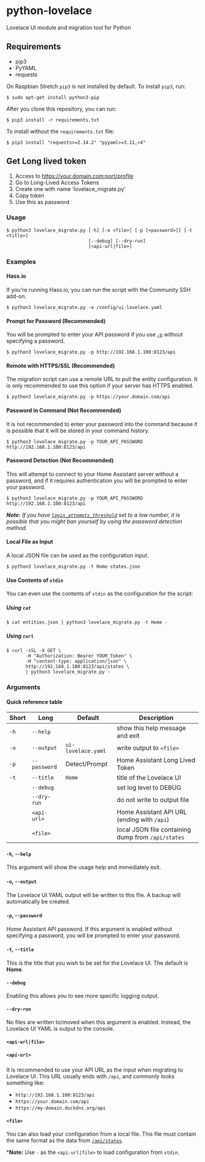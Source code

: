 # python-lovelace
Lovelace UI module and migration tool for Python

## Requirements
- pip3
- PyYAML
- requests

On Raspbian Stretch `pip3` is not installed by default. To install `pip3`, run:
```shell
$ sudo apt-get install python3-pip
```

After you clone this repository, you can run:
```shell
$ pip3 install -r requirements.txt
```

To install without the `requirements.txt` file:
```shell
$ pip3 install "requests>=2.14.2" "pyyaml>=3.11,<4"
```
## Get Long lived token
1. Access to  https://your.domain.com:port/profile
2. Go to Long-Lived Access Tokens
3. Create one with name 'lovelace_migrate.py'
4. Copy token
5. Use this as password


### Usage
```shell
$ python3 lovelace_migrate.py [-h] [-o <file>] [-p [<password>]] [-t <title>]
                              [--debug] [--dry-run]
                              [<api-url|file>]
```

### Examples
#### Hass.io
If you're running Hass.io, you can run the script with the Community SSH add-on.

```shell
$ python3 lovelace_migrate.py -o /config/ui-lovelace.yaml
```

#### Prompt for Password (Recommended)
You will be prompted to enter your API password if you use [`-p`][arg-pass]
without specifying a password.

```shell
$ python3 lovelace_migrate.py -p http://192.168.1.100:8123/api
```

#### Remote with HTTPS/SSL (Recommended)
The migration script can use a remote URL to pull the entity configuration. It
is only recommended to use this option if your server has HTTPS enabled.

```shell
$ python3 lovelace_migrate.py -p https://your.domain.com/api
```

#### Password in Command (Not Recommended)
It is not recommended to enter your password into the command because it is
possible that it will be stored in your command history.

```shell
$ python3 lovelace_migrate.py -p YOUR_API_PASSWORD http://192.168.1.100:8123/api
```

#### Password Detection (Not Recommended)
This will attempt to connect to your Home Assistant server without a password,
and if it requires authentication you will be prompted to enter your password.

```shell
$ python3 lovelace_migrate.py -p YOUR_API_PASSWORD http://192.168.1.100:8123/api
```

***Note:** If you have [`login_attempts_threshold`][http-component] set to a
low number, it is possible that you might ban yourself by using the password
detection method.*

#### Local File as Input
A local JSON file can be used as the configuration input.

```shell
$ python3 lovelace_migrate.py -t Home states.json
```

#### Use Contents of `stdin`
You can even use the contents of `stdin` as the configuration for the script:

##### Using `cat`
```shell
$ cat entities.json | python3 lovelace_migrate.py -t Home -
```

##### Using `curl`
```shell
$ curl -sSL -X GET \
       -H "Authorization: Bearer YOUR_Token" \
       -H "content-type: application/json" \
       http://192.168.1.100:8123/api/states \
       | python3 lovelace_migrate.py -
```

### Arguments
#### Quick reference table

|Short|Long        |Default           |Description                                       |
|-----|------------|------------------|--------------------------------------------------|
|`-h` |`--help`    |                  |show this help message and exit                   |
|`-o` |`--output`  |`ui-lovelace.yaml`|write output to `<file>`                          |
|`-p` |`--password`|Detect/Prompt     |Home Assistant Long Lived Token                       |
|`-t` |`--title`   |`Home`            |title of the Lovelace UI                          |
|     |`--debug`   |                  |set log level to DEBUG                            |
|     |`--dry-run` |                  |do not write to output file                       |
|     |`<api-url>` |                  |Home Assistant API URL (ending with `/api`)       |
|     |`<file>`    |                  |local JSON file containing dump from `/api/states`|

#### `-h`, `--help`
This argument will show the usage help and immediately exit.

#### `-o`, `--output`
The Lovelace UI YAML output will be written to this file. A backup will
automatically be created.

#### `-p`, `--password`
Home Assistant API password. If this argument is enabled without specifying a
password, you will be prompted to enter your password.

#### `-t`, `--title`
This is the title that you wish to be set for the Lovelace UI. The default
is **Home**.

#### `--debug`
Enabling this allows you to see more specific logging output.

#### `--dry-run`
No files are written to/moved when this argument is enabled. Instead, the
Lovelace UI YAML is output to the console.

#### `<api-url|file>`
##### `<api-url>`
It is recommended to use your API URL as the input when migrating to Lovelace
UI. This URL usually ends with `/api`, and commonly looks something like:

- `http://192.168.1.100:8123/api`
- `https://your.domain.com/api`
- `https://my-domain.duckdns.org/api`

#### `<file>`
You can also load your configuration from a local file. This file must contain
the same format as the data from [`/api/states`][api-states].

***Note:** Use `-` as the `<api-url|file>` to load configuration from `stdin`.

[api-states]: https://developers.home-assistant.io/docs/en/external_api_rest.html#get-api-states
[arg-title]: #-t---title
[arg-pass]: #-p---password
[http-component]: https://www.home-assistant.io/components/http/
[using-cat]: #using-cat
